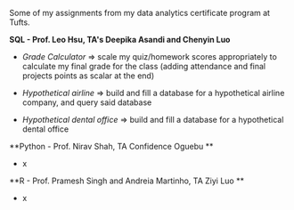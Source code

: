 Some of my assignments from my data analytics certificate program at Tufts.

**SQL - Prof. Leo Hsu, TA's Deepika Asandi and Chenyin Luo**
- _Grade Calculator_
=> scale my quiz/homework scores appropriately to calculate my final grade for the class (adding attendance and final projects points as scalar at the end)

- _Hypothetical airline_ => build and fill a database for a hypothetical airline company, and query said database

- _Hypothetical dental office_ => build and fill a database for a hypothetical dental office

**Python - Prof. Nirav Shah, TA Confidence Oguebu
**
- x

  
**R - Prof. Pramesh Singh and Andreia Martinho, TA Ziyi Luo
**
- x

